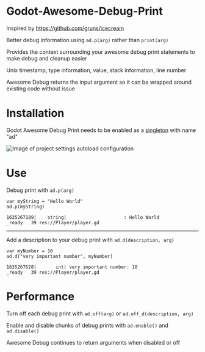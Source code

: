 # Godot-Awesome-Debug-Print
Inspired by https://github.com/gruns/icecream

Better debug information using `ad.p(arg)` rather than `print(arg)`

Provides the context surrounding your awesome debug print statements to make debug and cleanup easier

Unix timestamp, type information, value, stack information, line number

Awesome Debug returns the input argument so it can be wrapped around existing code without issue

# Installation
Godot Awesome Debug Print needs to be enabled as a [singleton](https://docs.godotengine.org/en/stable/getting_started/step_by_step/singletons_autoload.html) with name "ad"


![Image of project settings autoload configuration](https://i.imgur.com/QYHm2FV.png)

# Use
Debug print with `ad.p(arg)`
```gdscript
var myString = "Hello World"
ad.p(myString)
```
`1635267189|    string|                     : Hello World                                                _ready   39 res://Player/player.gd`
___
Add a description to your debug print with `ad.d(description, arg)`
```gdscript
var myNumber = 10
ad.d("very important number", myNumber)
```

`1635267628|       int| very important number: 10                                                         _ready   39 res://Player/player.gd`

# Performance
Turn off each debug print with `ad.off(arg)` or `ad.off_d(description, arg)`

Enable and disable chunks of debug prints with `ad.enable()` and `ad.disable()`

Awesome Debug continues to return arguments when disabled or off
